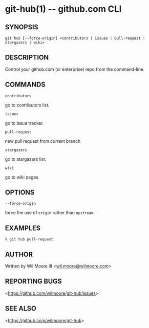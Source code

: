 git-hub(1) -- github.com CLI
=======================================

## SYNOPSIS

`git hub [--force-origin] <contributors | issues | pull-request | stargazers | wiki>`

## DESCRIPTION

  Control your github.com (or enterprise) repo from the command-line.

## COMMANDS

  `contributors`

  go to contributors list.

  `issues`

  go to issue tracker.

  `pull-request`

  new pull request from current branch.

  `stargazers`

  go to stargazers list.

  `wiki`

  go to wiki pages.

## OPTIONS

  `--force-origin`

  force the use of `origin` rather than `upstream`.

## EXAMPLES

    % git hub pull-request

## AUTHOR

Written by Wil Moore III &lt;<wil.moore@wilmoore.com>&gt;

## REPORTING BUGS

&lt;<https://github.com/wilmoore/git-hub/issues>&gt;

## SEE ALSO

&lt;<https://github.com/wilmoore/git-hub>&gt;
